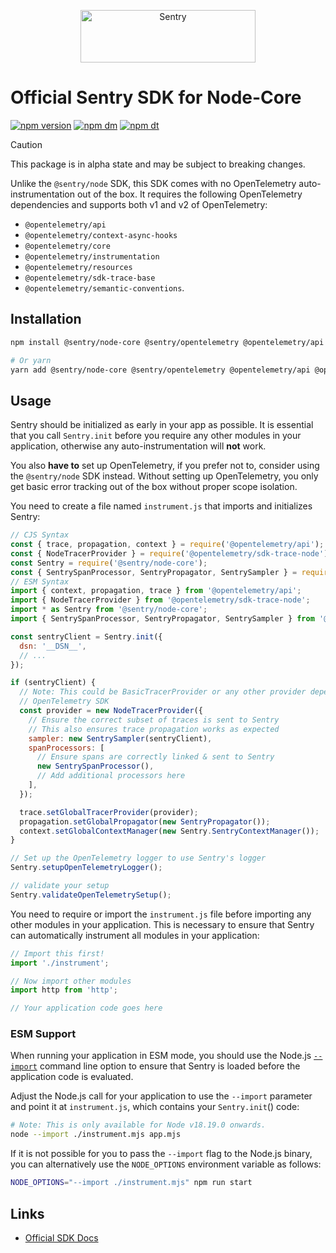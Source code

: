 <p align="center">
  <a href="https://sentry.io/?utm_source=github&utm_medium=logo" target="_blank">
    <img src="https://sentry-brand.storage.googleapis.com/sentry-wordmark-dark-280x84.png" alt="Sentry" width="280" height="84">
  </a>
</p>

# Official Sentry SDK for Node-Core

[![npm version](https://img.shields.io/npm/v/@sentry/node-core.svg)](https://www.npmjs.com/package/@sentry/node-core)
[![npm dm](https://img.shields.io/npm/dm/@sentry/node-core.svg)](https://www.npmjs.com/package/@sentry/node-core)
[![npm dt](https://img.shields.io/npm/dt/@sentry/node-core.svg)](https://www.npmjs.com/package/@sentry/node-core)

> [!CAUTION]
> This package is in alpha state and may be subject to breaking changes.

Unlike the `@sentry/node` SDK, this SDK comes with no OpenTelemetry auto-instrumentation out of the box. It requires the following OpenTelemetry dependencies and supports both v1 and v2 of OpenTelemetry:

- `@opentelemetry/api`
- `@opentelemetry/context-async-hooks`
- `@opentelemetry/core`
- `@opentelemetry/instrumentation`
- `@opentelemetry/resources`
- `@opentelemetry/sdk-trace-base`
- `@opentelemetry/semantic-conventions`.

## Installation

```bash
npm install @sentry/node-core @sentry/opentelemetry @opentelemetry/api @opentelemetry/core @opentelemetry/context-async-hooks @opentelemetry/instrumentation @opentelemetry/resources @opentelemetry/sdk-trace-base @opentelemetry/semantic-conventions

# Or yarn
yarn add @sentry/node-core @sentry/opentelemetry @opentelemetry/api @opentelemetry/core @opentelemetry/context-async-hooks @opentelemetry/instrumentation @opentelemetry/resources @opentelemetry/sdk-trace-base @opentelemetry/semantic-conventions
```

## Usage

Sentry should be initialized as early in your app as possible. It is essential that you call `Sentry.init` before you
require any other modules in your application, otherwise any auto-instrumentation will **not** work.

You also **have to** set up OpenTelemetry, if you prefer not to, consider using the `@sentry/node` SDK instead.
Without setting up OpenTelemetry, you only get basic error tracking out of the box without proper scope isolation.

You need to create a file named `instrument.js` that imports and initializes Sentry:

```js
// CJS Syntax
const { trace, propagation, context } = require('@opentelemetry/api');
const { NodeTracerProvider } = require('@opentelemetry/sdk-trace-node');
const Sentry = require('@sentry/node-core');
const { SentrySpanProcessor, SentryPropagator, SentrySampler } = require('@sentry/opentelemetry');
// ESM Syntax
import { context, propagation, trace } from '@opentelemetry/api';
import { NodeTracerProvider } from '@opentelemetry/sdk-trace-node';
import * as Sentry from '@sentry/node-core';
import { SentrySpanProcessor, SentryPropagator, SentrySampler } from '@sentry/opentelemetry';

const sentryClient = Sentry.init({
  dsn: '__DSN__',
  // ...
});

if (sentryClient) {
  // Note: This could be BasicTracerProvider or any other provider depending on how you want to use the
  // OpenTelemetry SDK
  const provider = new NodeTracerProvider({
    // Ensure the correct subset of traces is sent to Sentry
    // This also ensures trace propagation works as expected
    sampler: new SentrySampler(sentryClient),
    spanProcessors: [
      // Ensure spans are correctly linked & sent to Sentry
      new SentrySpanProcessor(),
      // Add additional processors here
    ],
  });

  trace.setGlobalTracerProvider(provider);
  propagation.setGlobalPropagator(new SentryPropagator());
  context.setGlobalContextManager(new Sentry.SentryContextManager());
}

// Set up the OpenTelemetry logger to use Sentry's logger
Sentry.setupOpenTelemetryLogger();

// validate your setup
Sentry.validateOpenTelemetrySetup();
```

You need to require or import the `instrument.js` file before importing any other modules in your application. This is
necessary to ensure that Sentry can automatically instrument all modules in your application:

```js
// Import this first!
import './instrument';

// Now import other modules
import http from 'http';

// Your application code goes here
```

### ESM Support

When running your application in ESM mode, you should use the Node.js
[`--import`](https://nodejs.org/api/cli.html#--importmodule) command line option to ensure that Sentry is loaded before
the application code is evaluated.

Adjust the Node.js call for your application to use the `--import` parameter and point it at `instrument.js`, which
contains your `Sentry.init`() code:

```bash
# Note: This is only available for Node v18.19.0 onwards.
node --import ./instrument.mjs app.mjs
```

If it is not possible for you to pass the `--import` flag to the Node.js binary, you can alternatively use the
`NODE_OPTIONS` environment variable as follows:

```bash
NODE_OPTIONS="--import ./instrument.mjs" npm run start
```

## Links

- [Official SDK Docs](https://docs.sentry.io/quickstart/)
